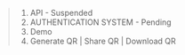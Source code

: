 > 1. API - Suspended
> 2. AUTHENTICATION SYSTEM - Pending
> 3. Demo
> 4. Generate QR | Share QR | Download QR